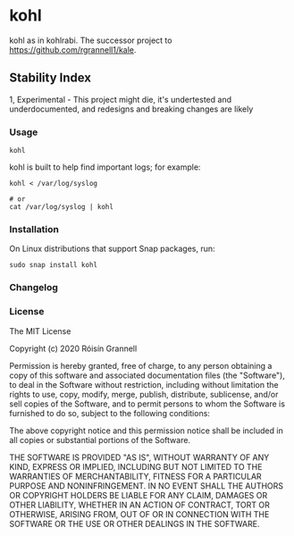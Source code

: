 
# kohl

kohl as in kohlrabi. The successor project to https://github.com/rgrannell1/kale.

## Stability Index

1, Experimental - This project might die, it's undertested and underdocumented, and redesigns and breaking changes are likely

### Usage

```
kohl
```

kohl is built to help find important logs; for example:

```
kohl < /var/log/syslog

# or
cat /var/log/syslog | kohl
```

### Installation

On Linux distributions that support Snap packages, run:

```
sudo snap install kohl
```

### Changelog

### License

The MIT License

Copyright (c) 2020 Róisín Grannell

Permission is hereby granted, free of charge, to any person obtaining a copy of this software and associated documentation files (the "Software"), to deal in the Software without restriction, including without limitation the rights to use, copy, modify, merge, publish, distribute, sublicense, and/or sell copies of the Software, and to permit persons to whom the Software is furnished to do so, subject to the following conditions:

The above copyright notice and this permission notice shall be included in all copies or substantial portions of the Software.

THE SOFTWARE IS PROVIDED "AS IS", WITHOUT WARRANTY OF ANY KIND, EXPRESS OR IMPLIED, INCLUDING BUT NOT LIMITED TO THE WARRANTIES OF MERCHANTABILITY, FITNESS FOR A PARTICULAR PURPOSE AND NONINFRINGEMENT. IN NO EVENT SHALL THE AUTHORS OR COPYRIGHT HOLDERS BE LIABLE FOR ANY CLAIM, DAMAGES OR OTHER LIABILITY, WHETHER IN AN ACTION OF CONTRACT, TORT OR OTHERWISE, ARISING FROM, OUT OF OR IN CONNECTION WITH THE SOFTWARE OR THE USE OR OTHER DEALINGS IN THE SOFTWARE.
